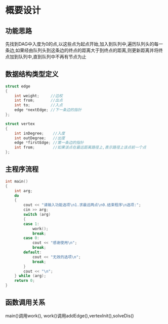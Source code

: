 # 概要设计

## 功能思路

先找到DAG中入度为0的点,以这些点为起点开始,加入到队列中,遍历队列头的每一条边,如果经由队列头到这条边的终点的距离大于到终点的距离,则更新距离并将终点加到队列中,直到队列中不再有节点为止  

## 数据结构类型定义

```c++
struct edge
{
    int weight;     //边权
    int from;       //出点
    int to;         //入点
    edge *nextEdge; //下一条边的指针
};

struct vertex
{
    int inDegree;    //入度
    int outDegree;   //出度
    edge *firstEdge; //第一条边的指针
    int from;        //如果该点在最远距离路径上,表示路径上该点前一个点
};
```

## 主程序流程

```c++
int main()
{
    int arg;
    do
    {
        cout << "请输入功能选项\n1.求最远两点\n0.结束程序\n选项:";
        cin >> arg;
        switch (arg)
        {
        case 1:
            work();
            break;
        case 0:
            cout << "感谢使用\n";
            break;
        default:
            cout << "无效的选项\n";
            break;
        }
        cout << "\n";
    } while (arg);
    return 0;
}
```

## 函数调用关系

main()调用work(), work()调用addEdge(),vertexInit(),solveDis()
